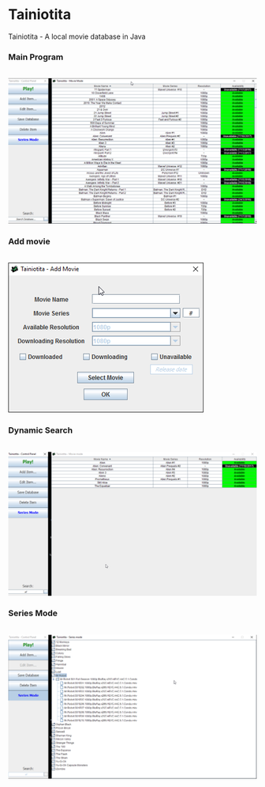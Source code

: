 # Tainiotita
Tainiotita - A local movie database in Java

<html>

  <head>

  </head>

  <body>
  <h3>Main Program</h3>
  </br>
<img src="Tainiotita-Screenshots/2.png" alt="hi" class="inline"/>
</br>
<h3>Add movie</h3>
</br>
<img src="Tainiotita-Screenshots/1.png" alt="hi" class="inline"/>
</br>
  <h3>Dynamic Search</h3>
  </br>
<img src="Tainiotita-Screenshots/3.png" alt="hi" class="inline"/>
</br>
  <h3>Series Mode</h3>
  </br>
<img src="Tainiotita-Screenshots/5.png" alt="hi" class="inline"/>
  </body>
</html>

